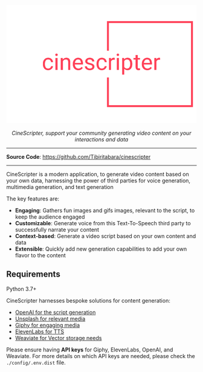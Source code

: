 <p align="center">
  <a href="https://github.com/Tibiritabara/cinescripter"><img src="./docs/logo/png/logo-no-background.png" alt="CineScripter"></a>
</p>
<p align="center">
    <em>CineScripter, support your community generating video content on your interactions and data</em>
</p>

---

**Source Code**: <a href="https://github.com/Tibiritabara/cinescripter" target="_blank">https://github.com/Tibiritabara/cinescripter</a>

---

CineScripter is a modern application, to generate video content based on your own data, harnessing the power of third parties for voice generation, multimedia generation, and text generation

The key features are:
* **Engaging**: Gathers fun images and gifs images, relevant to the script, to keep the audience engaged
* **Customizable**: Generate voice from this Text-To-Speech third party to successfully narrate your content
* **Context-based**: Generate a video script based on your own content and data
* **Extensible**: Quickly add new generation capabilities to add your own flavor to the content

## Requirements

Python 3.7+

CineScripter harnesses bespoke solutions for content generation:

* <a href="https://platform.openai.com/">OpenAI for the script generation</a>
* <a href="https://www.unsplash.com/">Unsplash for relevant media</a>
* <a href="https://developers.giphy.com/">Giphy for engaging media</a>
* <a href="https://beta.elevenlabs.io/">ElevenLabs for TTS</a>
* <a href="https://weaviate.io" >Weaviate for Vector storage needs</a>

Please ensure having **API keys** for Giphy, ElevenLabs, OpenAI, and Weaviate. For more details on which API keys are needed, please check the `./config/.env.dist` file.


